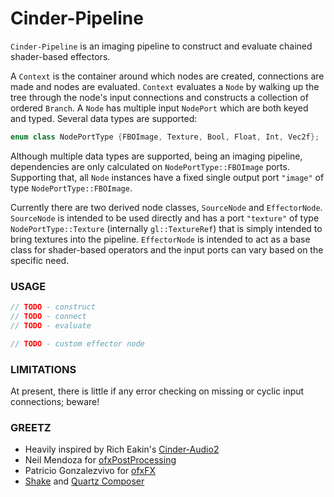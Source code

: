 # Cinder-Pipeline
`Cinder-Pipeline` is an imaging pipeline to construct and evaluate chained shader-based effectors.

A `Context` is the container around which nodes are created, connections are made and nodes are evaluated. `Context` evaluates a `Node` by walking up the tree through the node's input connections and constructs a collection of ordered `Branch`.
A `Node` has multiple input `NodePort` which are both keyed and typed. Several data types are supported:
```C++
enum class NodePortType {FBOImage, Texture, Bool, Float, Int, Vec2f};
```
Although multiple data types are supported, being an imaging pipeline, dependencies are only calculated on `NodePortType::FBOImage` ports. Supporting that, all `Node` instances have a fixed single output port `"image"` of type `NodePortType::FBOImage`.

Currently there are two derived node classes, `SourceNode` and `EffectorNode`. `SourceNode` is intended to be used directly and has a port `"texture"` of type `NodePortType::Texture` (internally `gl::TextureRef`) that is simply intended to bring textures into the pipeline. `EffectorNode` is intended to act as a base class for shader-based operators and the input ports can vary based on the specific need.

### USAGE
```C++
// TODO - construct
// TODO - connect
// TODO - evaluate
```

```C++
// TODO - custom effector node
```

### LIMITATIONS
At present, there is little if any error checking on missing or cyclic input connections; beware!

### GREETZ
- Heavily inspired by Rich Eakin's [Cinder-Audio2](https://forum.libcinder.org/topic/rfc-cinder-audio2-available-for-alpha-testing)
- Neil Mendoza for [ofxPostProcessing](https://github.com/neilmendoza/ofxPostProcessing)
- Patricio Gonzalezvivo for [ofxFX](https://github.com/patriciogonzalezvivo/ofxFX)
- [Shake](http://en.wikipedia.org/wiki/Shake_(software)) and [Quartz Composer](http://en.wikipedia.org/wiki/Quartz_Composer)
